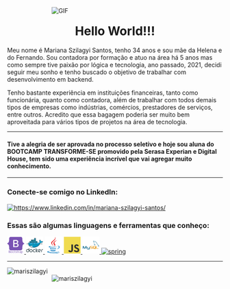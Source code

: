 <img align="right" alt="GIF" src="https://uploaddeimagens.com.br/images/003/785/749/full/OCTOCAT-Mariana.png?1647965082" width="400px" />
<h1 align="center">Hello World!!!</h1>
<p>Meu nome é Mariana Szilagyi Santos, tenho 34 anos e sou mãe da Helena e do Fernando. Sou contadora por formação e atuo na área há 5 anos mas como sempre tive paixão por lógica e tecnologia, ano passado, 2021, decidi seguir meu sonho e tenho buscado o objetivo de trabalhar com desenvolvimento em backend.



Tenho bastante experiência em instituições financeiras, tanto como funcionária, quanto como contadora, além de trabalhar com todos demais tipos de empresas como indústrias, comércios, prestadores de serviços, entre outros. Acredito que  essa bagagem poderia ser  muito bem aproveitada para vários tipos de projetos na área de tecnologia.</p>
 
 <hr />

<h4 align="left"> Tive a alegria de ser aprovada no processo seletivo e hoje sou aluna do BOOTCAMP TRANSFORME-SE promovido pela Serasa Experian e Digital House, tem sido uma experiência incrível que vai agregar muito conhecimento.</h4>

<hr />


<h3 align="left">Conecte-se comigo no LinkedIn:</h3>
<p align="left">
<a href="https://linkedin.com/in/https://www.linkedin.com/in/mariana-szilagyi-santos/" target="blank"><img align="center" src="https://raw.githubusercontent.com/rahuldkjain/github-profile-readme-generator/master/src/images/icons/Social/linked-in-alt.svg" alt="https://www.linkedin.com/in/mariana-szilagyi-santos/" height="30" width="40" /></a>
</p>

<h3 align="left">Essas são algumas linguagens e ferramentas que conheço:</h3>
<p align="left"> <a href="https://getbootstrap.com" target="_blank" rel="noreferrer"> <img src="https://raw.githubusercontent.com/devicons/devicon/master/icons/bootstrap/bootstrap-plain-wordmark.svg" alt="bootstrap" width="40" height="40"/> </a> <a href="https://www.docker.com/" target="_blank" rel="noreferrer"> <img src="https://raw.githubusercontent.com/devicons/devicon/master/icons/docker/docker-original-wordmark.svg" alt="docker" width="40" height="40"/> </a> <a href="https://www.java.com" target="_blank" rel="noreferrer"> <img src="https://raw.githubusercontent.com/devicons/devicon/master/icons/java/java-original.svg" alt="java" width="40" height="40"/> </a> <a href="https://developer.mozilla.org/en-US/docs/Web/JavaScript" target="_blank" rel="noreferrer"> <img src="https://raw.githubusercontent.com/devicons/devicon/master/icons/javascript/javascript-original.svg" alt="javascript" width="40" height="40"/> </a> <a href="https://www.mysql.com/" target="_blank" rel="noreferrer"> <img src="https://raw.githubusercontent.com/devicons/devicon/master/icons/mysql/mysql-original-wordmark.svg" alt="mysql" width="40" height="40"/> </a> <a href="https://spring.io/" target="_blank" rel="noreferrer"> <img src="https://www.vectorlogo.zone/logos/springio/springio-icon.svg" alt="spring" width="40" height="40"/> </a> </p>

<hr />

<p><img align="left" src="https://github-readme-stats.vercel.app/api/top-langs?username=mariszilagyi&show_icons=true&locale=en&layout=compact" alt="mariszilagyi" width="400px" /></p>


<p><img align="right" src="https://github-readme-stats.vercel.app/api?username=mariszilagyi&show_icons=true&locale=en" alt="mariszilagyi" width="400px" /></p>

